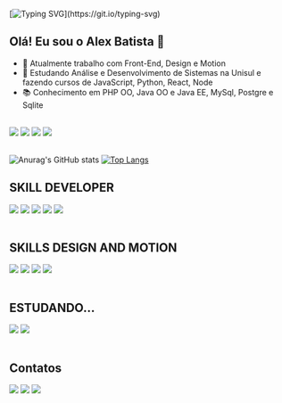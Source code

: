 [![Typing SVG](https://readme-typing-svg.demolab.com?font=Fira+Code&pause=1000&width=450&lines=SEJA+BEM-VINDO!!!)](https://git.io/typing-svg)
## Olá! Eu sou o Alex Batista 👋

- 🔭 Atualmente trabalho com Front-End, Design e Motion
- 🌱 Estudando Análise e Desenvolvimento de Sistemas na Unisul e fazendo cursos de JavaScript, Python, React, Node 
- 📚 Conhecimento em PHP OO, Java OO e Java EE, MySql, Postgre e Sqlite
<br>

<div>
  <img src="https://img.shields.io/badge/NVIDIA-GTX1650-76B900?style=for-the-badge&logo=nvidia&logoColor=white" />
  <img src="https://img.shields.io/badge/Intel-Core_i5_10th-0071C5?style=for-the-badge&logo=intel&logoColor=white" />
  <img src="https://img.shields.io/badge/Spotify-1ED760?&style=for-the-badge&logo=spotify&logoColor=white" />
  <img src="https://img.shields.io/badge/Steam-000000?style=for-the-badge&logo=steam&logoColor=white" />
</div>
<br>

<div>

![Anurag's GitHub stats](https://github-readme-stats.vercel.app/api?username=alexbatistadev&show_icons=true&theme=onedark&include_all_commits=true&count_private=true)
[![Top Langs](https://github-readme-stats.vercel.app/api/top-langs/?username=alexbatistadev&layout=compact&langs_count=16&theme=onedark)](https://github.com/anuraghazra/github-readme-stats)

</div>

## SKILL DEVELOPER

<div>
  <img src="https://img.shields.io/badge/HTML5-E34F26?style=for-the-badge&logo=html5&logoColor=white" />
  <img src="https://img.shields.io/badge/CSS3-1572B6?style=for-the-badge&logo=css3&logoColor=white" />
  <img src="https://img.shields.io/badge/JavaScript-323330?style=for-the-badge&logo=javascript&logoColor=F7DF1E" />
  <img src="https://img.shields.io/badge/PHP-777BB4?style=for-the-badge&logo=php&logoColor=white" />
  <img src="https://img.shields.io/badge/Java-ED8B00?style=for-the-badge&logo=java&logoColor=white" />
</div>
<br>

## SKILLS DESIGN AND MOTION

<div>
  <img src="https://aleen42.github.io/badges/src/photoshop.svg" />
  <img src="https://aleen42.github.io/badges/src/illustrator.svg" />
  <img src="https://aleen42.github.io/badges/src/after_effects.svg" />
  <img src="https://aleen42.github.io/badges/src/premiere.svg" />
</div>
<br>

## ESTUDANDO...

<div>
  <img src="https://img.shields.io/badge/Python-3776AB?style=for-the-badge&logo=python&logoColor=white" />
  <img src="https://img.shields.io/badge/Python-3776AB?style=for-the-badge&logo=python&logoColor=white" />
</div>
<br>

## Contatos

<div>
  <a href="https://www.behance.net/alebassuncc26d" target="_blank"><img src="https://img.shields.io/badge/Behance-0054F7?style=for-the-badge&logo=behance&logoColor=white" /></a>
  <a href="mailto:alexbatistadsg@gmail.com" target="_blank"><img src="https://img.shields.io/badge/Gmail-D14836?style=for-the-badge&logo=gmail&logoColor=white" /></a>
  <a href="http://api.whatsapp.com/send?phone=5548992053416" target="_blank"><img src="https://img.shields.io/badge/WhatsApp-25D366?style=for-the-badge&logo=whatsapp&logoColor=white" /></a>
</div>
